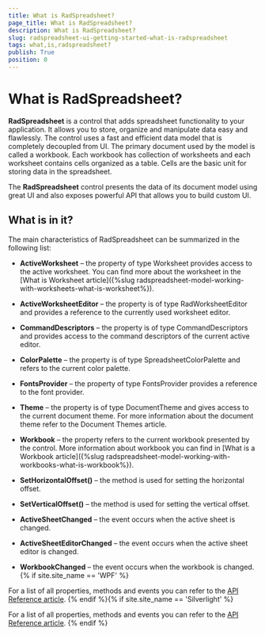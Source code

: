 ```yaml
---
title: What is RadSpreadsheet?
page_title: What is RadSpreadsheet?
description: What is RadSpreadsheet?
slug: radspreadsheet-ui-getting-started-what-is-radspreadsheet
tags: what,is,radspreadsheet?
publish: True
position: 0
---
```


# What is RadSpreadsheet?



__RadSpreadsheet__ is a control that adds spreadsheet functionality to your application. It allows you to store, organize and manipulate
        data easy and flawlessly. The control uses a fast and efficient data model that is completely decoupled from UI. The primary document used by the model is
        called a workbook. Each workbook has collection of worksheets and each worksheet contains cells organized as a table. Cells are the basic unit for storing
        data in the spreadsheet.
      

The __RadSpreadsheet__ control presents the data of its document model using great UI and also exposes powerful API that allows you to
        build custom UI.
      

## What is in it?

The main characteristics of RadSpreadsheet can be summarized in the following list:
        

* __ActiveWorksheet__ – the property of type Worksheet provides access to the active worksheet. You can find more about the
              worksheet in the [What is Worksheet article]({%slug radspreadsheet-model-working-with-worksheets-what-is-worksheet%}).
            

* __ActiveWorksheetEditor__ – the property is of type RadWorksheetEditor and provides a reference to the currently used worksheet
              editor.
            

* __CommandDescriptors__ – the property is of type CommandDescriptors and provides access to the command descriptors of the current
              active editor.
            

* __ColorPalette__ – the property is of type SpreadsheetColorPalette and refers to the current color palette.
            

* __FontsProvider__ – the property of type FontsProvider provides a reference to the font provider.
            

* __Theme__ – the property is of type DocumentTheme and gives access to the current document theme. For more information about
              the document theme refer to the Document Themes article.
            

* __Workbook__ – the property refers to the current workbook presented by the control. More information about workbook you can
              find in [What is a Workbook article]({%slug radspreadsheet-model-working-with-workbooks-what-is-workbook%}).
            

* __SetHorizontalOffset()__ – the method is used for setting the horizontal offset.
            

* __SetVerticalOffset()__ – the method is used for setting the vertical offset.
            

* __ActiveSheetChanged__ – the event occurs when the active sheet is changed.
            

* __ActiveSheetEditorChanged__ – the event occurs when the active sheet editor is changed.
            

* __WorkbookChanged__ – the event occurs when the workbook is changed.
            {% if site.site_name == 'WPF' %}

For a list of all properties, methods and events you can refer to the
            [API Reference article](http://www.telerik.com/help/wpf/allmembers_t_telerik_windows_controls_radspreadsheet.html).
          {% endif %}{% if site.site_name == 'Silverlight' %}

For a list of all properties, methods and events you can refer to the
            [API Reference article](http://www.telerik.com/help/silverlight/allmembers_t_telerik_windows_controls_radspreadsheet.html).
          {% endif %}
